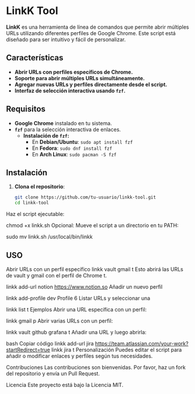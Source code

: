 # LinkK Tool

**LinkK** es una herramienta de línea de comandos que permite abrir múltiples URLs utilizando diferentes perfiles de Google Chrome. Este script está diseñado para ser intuitivo y fácil de personalizar.

## Características

- **Abrir URLs con perfiles específicos de Chrome.**
- **Soporte para abrir múltiples URLs simultáneamente.**
- **Agregar nuevas URLs y perfiles directamente desde el script.**
- **Interfaz de selección interactiva usando `fzf`.**

## Requisitos

- **Google Chrome** instalado en tu sistema.
- **`fzf`** para la selección interactiva de enlaces.
  - **Instalación de `fzf`:**
    - En **Debian/Ubuntu**: `sudo apt install fzf`
    - En **Fedora**: `sudo dnf install fzf`
    - En **Arch Linux**: `sudo pacman -S fzf`

## Instalación

1. **Clona el repositorio**:

   ```bash
   git clone https://github.com/tu-usuario/linkk-tool.git
   cd linkk-tool
Haz el script ejecutable:

chmod +x linkk.sh
Opcional: Mueve el script a un directorio en tu PATH:

sudo mv linkk.sh /usr/local/bin/linkk

## USO 

Abrir URLs con un perfil específico
linkk vault gmail t
Esto abrirá las URLs de vault y gmail con el perfil de Chrome t.


linkk add-url notion https://www.notion.so
Añadir un nuevo perfil


linkk add-profile dev Profile 6
Listar URLs y seleccionar una


linkk list t
Ejemplos
Abrir una URL específica con un perfil:

linkk gmail p
Abrir varias URLs con un perfil:

linkk vault github grafana t
Añadir una URL y luego abrirla:

bash
Copiar código
linkk add-url jira https://team.atlassian.com/your-work?startRedirect=true
linkk jira t
Personalización
Puedes editar el script para añadir o modificar enlaces y perfiles según tus necesidades.

Contribuciones
Las contribuciones son bienvenidas. Por favor, haz un fork del repositorio y envía un Pull Request.

Licencia
Este proyecto está bajo la Licencia MIT.
